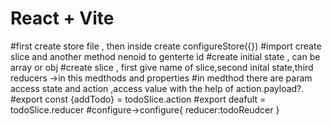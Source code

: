 # React + Vite

#first create store file , then inside create configureStore({})
#import create slice and another method nenoid to genterte id
#create initial state , can be array or obj
#create slice , first give name of slice,second inital state,third reducers ->in this medthods and properties
#in medthod there are param access state and action ,access value with the help of action.payload?.
#export const {addTodo} = todoSlice.action
#export deafult = todoSlice.reducer
#configure->configure{
    reducer:todoReudcer
}
